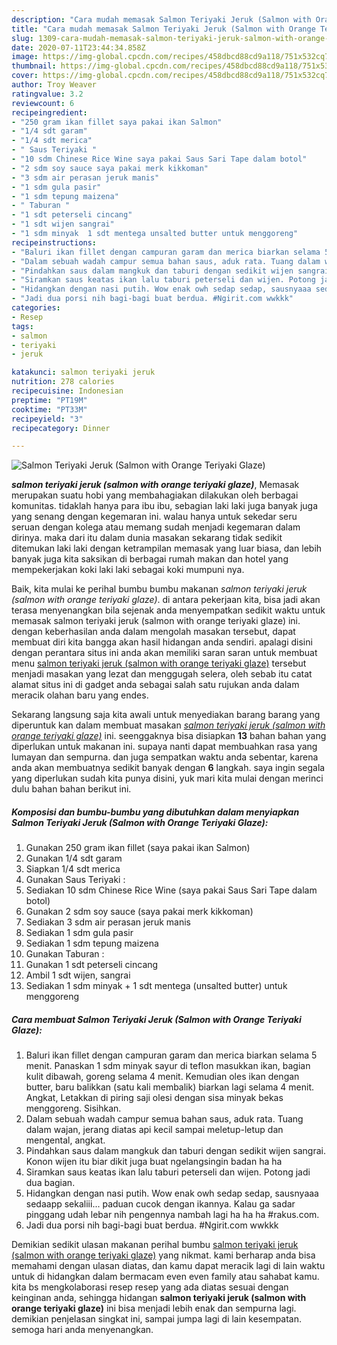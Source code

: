 ```yaml
---
description: "Cara mudah memasak Salmon Teriyaki Jeruk (Salmon with Orange Teriyaki Glaze), Sempurna"
title: "Cara mudah memasak Salmon Teriyaki Jeruk (Salmon with Orange Teriyaki Glaze), Sempurna"
slug: 1309-cara-mudah-memasak-salmon-teriyaki-jeruk-salmon-with-orange-teriyaki-glaze-sempurna
date: 2020-07-11T23:44:34.858Z
image: https://img-global.cpcdn.com/recipes/458dbcd88cd9a118/751x532cq70/salmon-teriyaki-jeruk-salmon-with-orange-teriyaki-glaze-foto-resep-utama.jpg
thumbnail: https://img-global.cpcdn.com/recipes/458dbcd88cd9a118/751x532cq70/salmon-teriyaki-jeruk-salmon-with-orange-teriyaki-glaze-foto-resep-utama.jpg
cover: https://img-global.cpcdn.com/recipes/458dbcd88cd9a118/751x532cq70/salmon-teriyaki-jeruk-salmon-with-orange-teriyaki-glaze-foto-resep-utama.jpg
author: Troy Weaver
ratingvalue: 3.2
reviewcount: 6
recipeingredient:
- "250 gram ikan fillet saya pakai ikan Salmon"
- "1/4 sdt garam"
- "1/4 sdt merica"
- " Saus Teriyaki "
- "10 sdm Chinese Rice Wine saya pakai Saus Sari Tape dalam botol"
- "2 sdm soy sauce saya pakai merk kikkoman"
- "3 sdm air perasan jeruk manis"
- "1 sdm gula pasir"
- "1 sdm tepung maizena"
- " Taburan "
- "1 sdt peterseli cincang"
- "1 sdt wijen sangrai"
- "1 sdm minyak  1 sdt mentega unsalted butter untuk menggoreng"
recipeinstructions:
- "Baluri ikan fillet dengan campuran garam dan merica biarkan selama 5 menit. Panaskan 1 sdm minyak sayur di teflon masukkan ikan, bagian kulit dibawah, goreng selama 4 menit. Kemudian oles ikan dengan butter, baru balikkan (satu kali membalik) biarkan lagi selama 4 menit. Angkat, Letakkan di piring saji olesi dengan sisa minyak bekas menggoreng. Sisihkan."
- "Dalam sebuah wadah campur semua bahan saus, aduk rata. Tuang dalam wajan, jerang diatas api kecil sampai meletup-letup dan mengental, angkat."
- "Pindahkan saus dalam mangkuk dan taburi dengan sedikit wijen sangrai. Konon wijen itu biar dikit juga buat ngelangsingin badan ha ha"
- "Siramkan saus keatas ikan lalu taburi peterseli dan wijen. Potong jadi dua bagian."
- "Hidangkan dengan nasi putih. Wow enak owh sedap sedap, sausnyaaa sedaapp sekaliii... paduan cucok dengan ikannya. Kalau ga sadar pinggang udah lebar nih pengennya nambah lagi ha ha ha #rakus.com."
- "Jadi dua porsi nih bagi-bagi buat berdua. #Ngirit.com wwkkk"
categories:
- Resep
tags:
- salmon
- teriyaki
- jeruk

katakunci: salmon teriyaki jeruk 
nutrition: 278 calories
recipecuisine: Indonesian
preptime: "PT19M"
cooktime: "PT33M"
recipeyield: "3"
recipecategory: Dinner

---
```



![Salmon Teriyaki Jeruk (Salmon with Orange Teriyaki Glaze)](https://img-global.cpcdn.com/recipes/458dbcd88cd9a118/751x532cq70/salmon-teriyaki-jeruk-salmon-with-orange-teriyaki-glaze-foto-resep-utama.jpg)

<b><i>salmon teriyaki jeruk (salmon with orange teriyaki glaze)</i></b>, Memasak merupakan suatu hobi yang membahagiakan dilakukan oleh berbagai komunitas. tidaklah hanya para ibu ibu, sebagian laki laki juga banyak juga yang senang dengan kegemaran ini. walau hanya untuk sekedar seru seruan dengan kolega atau memang sudah menjadi kegemaran dalam dirinya. maka dari itu dalam dunia masakan sekarang tidak sedikit ditemukan laki laki dengan ketrampilan memasak yang luar biasa, dan lebih banyak juga kita saksikan di berbagai rumah makan dan hotel yang mempekerjakan koki laki laki sebagai koki mumpuni nya.



Baik, kita mulai ke perihal bumbu bumbu makanan <i>salmon teriyaki jeruk (salmon with orange teriyaki glaze)</i>. di antara pekerjaan kita, bisa jadi akan terasa menyenangkan bila sejenak anda menyempatkan sedikit waktu untuk memasak salmon teriyaki jeruk (salmon with orange teriyaki glaze) ini. dengan keberhasilan anda dalam mengolah masakan tersebut, dapat membuat diri kita bangga akan hasil hidangan anda sendiri. apalagi disini dengan perantara situs ini anda akan memiliki saran saran untuk membuat menu <u>salmon teriyaki jeruk (salmon with orange teriyaki glaze)</u> tersebut menjadi masakan yang lezat dan menggugah selera, oleh sebab itu catat alamat situs ini di gadget anda sebagai salah satu rujukan anda dalam meracik olahan baru yang endes.


Sekarang langsung saja kita awali untuk menyediakan barang barang yang diperuntuk kan dalam membuat masakan <u><i>salmon teriyaki jeruk (salmon with orange teriyaki glaze)</i></u> ini. seenggaknya bisa disiapkan <b>13</b> bahan bahan yang diperlukan untuk makanan ini. supaya nanti dapat membuahkan rasa yang lumayan dan sempurna. dan juga sempatkan waktu anda sebentar, karena anda akan membuatnya sedikit banyak dengan <b>6</b> langkah. saya ingin segala yang diperlukan sudah kita punya disini, yuk mari kita mulai dengan merinci dulu bahan bahan berikut ini.

<!--inarticleads1-->

##### Komposisi dan bumbu-bumbu yang dibutuhkan dalam menyiapkan Salmon Teriyaki Jeruk (Salmon with Orange Teriyaki Glaze):

1. Gunakan 250 gram ikan fillet (saya pakai ikan Salmon)
1. Gunakan 1/4 sdt garam
1. Siapkan 1/4 sdt merica
1. Gunakan  Saus Teriyaki :
1. Sediakan 10 sdm Chinese Rice Wine (saya pakai Saus Sari Tape dalam botol)
1. Gunakan 2 sdm soy sauce (saya pakai merk kikkoman)
1. Sediakan 3 sdm air perasan jeruk manis
1. Sediakan 1 sdm gula pasir
1. Sediakan 1 sdm tepung maizena
1. Gunakan  Taburan :
1. Gunakan 1 sdt peterseli cincang
1. Ambil 1 sdt wijen, sangrai
1. Sediakan 1 sdm minyak + 1 sdt mentega (unsalted butter) untuk menggoreng




<!--inarticleads2-->

##### Cara membuat Salmon Teriyaki Jeruk (Salmon with Orange Teriyaki Glaze):

1. Baluri ikan fillet dengan campuran garam dan merica biarkan selama 5 menit. Panaskan 1 sdm minyak sayur di teflon masukkan ikan, bagian kulit dibawah, goreng selama 4 menit. Kemudian oles ikan dengan butter, baru balikkan (satu kali membalik) biarkan lagi selama 4 menit. Angkat, Letakkan di piring saji olesi dengan sisa minyak bekas menggoreng. Sisihkan.
1. Dalam sebuah wadah campur semua bahan saus, aduk rata. Tuang dalam wajan, jerang diatas api kecil sampai meletup-letup dan mengental, angkat.
1. Pindahkan saus dalam mangkuk dan taburi dengan sedikit wijen sangrai. Konon wijen itu biar dikit juga buat ngelangsingin badan ha ha
1. Siramkan saus keatas ikan lalu taburi peterseli dan wijen. Potong jadi dua bagian.
1. Hidangkan dengan nasi putih. Wow enak owh sedap sedap, sausnyaaa sedaapp sekaliii... paduan cucok dengan ikannya. Kalau ga sadar pinggang udah lebar nih pengennya nambah lagi ha ha ha #rakus.com.
1. Jadi dua porsi nih bagi-bagi buat berdua. #Ngirit.com wwkkk




Demikian sedikit ulasan makanan perihal bumbu <u>salmon teriyaki jeruk (salmon with orange teriyaki glaze)</u> yang nikmat. kami berharap anda bisa memahami dengan ulasan diatas, dan kamu dapat meracik lagi di lain waktu untuk di hidangkan dalam bermacam even even family atau sahabat kamu. kita bs mengkolaborasi resep resep yang ada diatas sesuai dengan keinginan anda, sehingga hidangan <b>salmon teriyaki jeruk (salmon with orange teriyaki glaze)</b> ini bisa menjadi lebih enak dan sempurna lagi. demikian penjelasan singkat ini, sampai jumpa lagi di lain kesempatan. semoga hari anda menyenangkan.
